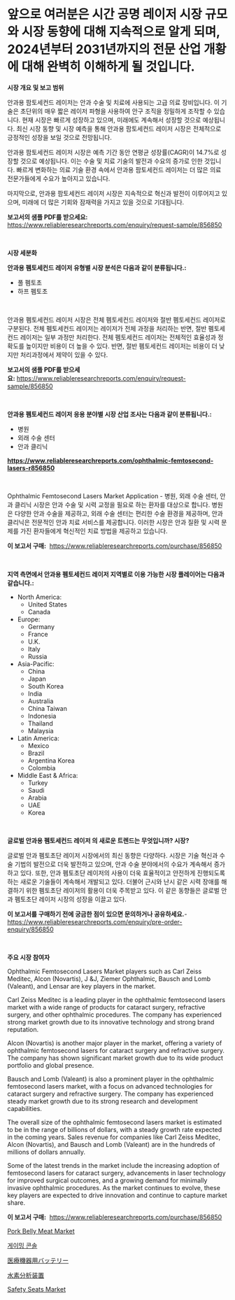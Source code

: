 <p><h1>앞으로 여러분은 시간 공명 레이저 시장 규모와 시장 동향에 대해 지속적으로 알게 되며, 2024년부터 2031년까지의 전문 산업 개황에 대해 완벽히 이해하게 될 것입니다.</h1></p><p><strong>시장 개요 및 보고 범위</strong></p>
<p><p>안과용 팜토세컨드 레이저는 안과 수술 및 치료에 사용되는 고급 의료 장비입니다. 이 기술은 초단위의 매우 짧은 레이저 파형을 사용하여 안구 조직을 정밀하게 조작할 수 있습니다. 현재 시장은 빠르게 성장하고 있으며, 미래에도 계속해서 성장할 것으로 예상됩니다. 최신 시장 동향 및 시장 예측을 통해 안과용 팜토세컨드 레이저 시장은 전체적으로 긍정적인 성장을 보일 것으로 전망됩니다.</p><p>안과용 팜토세컨드 레이저 시장은 예측 기간 동안 연평균 성장률(CAGR)이 14.7%로 성장할 것으로 예상됩니다. 이는 수술 및 치료 기술의 발전과 수요의 증가로 인한 것입니다. 빠르게 변화하는 의료 기술 환경 속에서 안과용 팜토세컨드 레이저는 더 많은 의료 전문가들에게 수요가 높아지고 있습니다.</p><p>마지막으로, 안과용 팜토세컨드 레이저 시장은 지속적으로 혁신과 발전이 이루어지고 있으며, 미래에 더 많은 기회와 잠재력을 가지고 있을 것으로 기대됩니다.</p></p>
<p><strong>보고서의 샘플 PDF를 받으세요:</strong> <a href="https://www.reliableresearchreports.com/enquiry/request-sample/856850">https://www.reliableresearchreports.com/enquiry/request-sample/856850</a></p>
<p>&nbsp;</p>
<p><strong>시장 세분화</strong></p>
<p><strong>안과용 펨토세컨드 레이저 유형별 시장 분석은 다음과 같이 분류됩니다.:</strong></p>
<p><ul><li>풀 펨토초</li><li>하프 펨토초</li></ul></p>
<p>&nbsp;</p>
<p><p>안과용 펨토세컨드 레이저 시장은 전체 펨토세컨드 레이저와 절반 펨토세컨드 레이저로 구분된다. 전체 펨토세컨드 레이저는 레이저가 전체 과정을 처리하는 반면, 절반 펨토세컨드 레이저는 일부 과정만 처리한다. 전체 펨토세컨드 레이저는 전체적인 효율성과 정확도를 높이지만 비용이 더 높을 수 있다. 반면, 절반 펨토세컨드 레이저는 비용이 더 낮지만 처리과정에서 제약이 있을 수 있다.</p></p>
<p><strong>보고서의 샘플 PDF를 받으세요:</strong>&nbsp;<a href="https://www.reliableresearchreports.com/enquiry/request-sample/856850">https://www.reliableresearchreports.com/enquiry/request-sample/856850</a></p>
<p>&nbsp;</p>
<p><strong> 안과용 펨토세컨드 레이저 응용 분야별 시장 산업 조사는 다음과 같이 분류됩니다.:</strong></p>
<p><ul><li>병원</li><li>외래 수술 센터</li><li>안과 클리닉</li></ul></p>
<p><strong><a href="https://www.reliableresearchreports.com/ophthalmic-femtosecond-lasers-r856850">https://www.reliableresearchreports.com/ophthalmic-femtosecond-lasers-r856850</a></strong></p>
<p>&nbsp;</p>
<p><p>Ophthalmic Femtosecond Lasers Market Application - 병원, 외래 수술 센터, 안과 클리닉 시장은 안과 수술 및 시력 교정을 필요로 하는 환자를 대상으로 합니다. 병원은 다양한 안과 수술을 제공하고, 외래 수술 센터는 편리한 수술 환경을 제공하며, 안과 클리닉은 전문적인 안과 치료 서비스를 제공합니다. 이러한 시장은 안과 질환 및 시력 문제를 가진 환자들에게 혁신적인 치료 방법을 제공하고 있습니다.</p></p>
<p><strong>이 보고서 구매:</strong>&nbsp; <a href="https://www.reliableresearchreports.com/purchase/856850">https://www.reliableresearchreports.com/purchase/856850</a></p>
<p>&nbsp;</p>
<p><strong>지역 측면에서 안과용 펨토세컨드 레이저 지역별로 이용 가능한 시장 플레이어는 다음과 같습니다.:</strong></p>
<p><ul>
    <li>
        North America:
        <ul>
            <li>United States</li>
            <li>Canada</li>
        </ul>
    </li>
    <li>
        Europe:
        <ul>
            <li>Germany</li>
            <li>France</li>
            <li>U.K.</li>
            <li>Italy</li>
            <li>Russia</li>
        </ul>
    </li>
    <li>
        Asia-Pacific:
        <ul>
            <li>China</li>
            <li>Japan</li>
            <li>South Korea</li>
            <li>India</li>
            <li>Australia</li>
            <li>China Taiwan</li>
            <li>Indonesia</li>
            <li>Thailand</li>
            <li>Malaysia</li>
        </ul>
    </li>
    <li>
        Latin America:
        <ul>
            <li>Mexico</li>
            <li>Brazil</li>
            <li>Argentina Korea</li>
            <li>Colombia</li>
        </ul>
    </li>
    <li>
        Middle East & Africa:
        <ul>
            <li>Turkey</li>
            <li>Saudi</li>
            <li>Arabia</li>
            <li>UAE</li>
            <li>Korea</li>
        </ul>
    </li>
    </ul></p>
<p>&nbsp;</p>
<p><strong>글로벌 안과용 펨토세컨드 레이저 의 새로운 트렌드는 무엇입니까? 시장?</strong></p>
<p><p>글로벌 안과 펨토초단 레이저 시장에서의 최신 동향은 다양하다. 시장은 기술 혁신과 수술 기법의 발전으로 더욱 발전하고 있으며, 안과 수술 분야에서의 수요가 계속해서 증가하고 있다. 또한, 안과 펨토초단 레이저의 사용이 더욱 효율적이고 안전하게 진행되도록 하는 새로운 기술들이 계속해서 개발되고 있다. 더불어 근시와 난시 같은 시력 장애를 해결하기 위한 펨토초단 레이저의 활용이 더욱 주목받고 있다. 이 같은 동향들은 글로벌 안과 펨토초단 레이저 시장의 성장을 이끌고 있다.</p></p>
<p><strong>이 보고서를 구매하기 전에 궁금한 점이 있으면 문의하거나 공유하세요.</strong>- <a href="https://www.reliableresearchreports.com/enquiry/pre-order-enquiry/856850">https://www.reliableresearchreports.com/enquiry/pre-order-enquiry/856850</a></p>
<p>&nbsp;</p>
<p><strong>주요 시장 참여자</strong></p>
<p><p>Ophthalmic Femtosecond Lasers Market players such as Carl Zeiss Meditec, Alcon (Novartis), J &J, Ziemer Ophthalmic, Bausch and Lomb (Valeant), and Lensar are key players in the market. </p><p>Carl Zeiss Meditec is a leading player in the ophthalmic femtosecond lasers market with a wide range of products for cataract surgery, refractive surgery, and other ophthalmic procedures. The company has experienced strong market growth due to its innovative technology and strong brand reputation.</p><p>Alcon (Novartis) is another major player in the market, offering a variety of ophthalmic femtosecond lasers for cataract surgery and refractive surgery. The company has shown significant market growth due to its wide product portfolio and global presence.</p><p>Bausch and Lomb (Valeant) is also a prominent player in the ophthalmic femtosecond lasers market, with a focus on advanced technologies for cataract surgery and refractive surgery. The company has experienced steady market growth due to its strong research and development capabilities.</p><p>The overall size of the ophthalmic femtosecond lasers market is estimated to be in the range of billions of dollars, with a steady growth rate expected in the coming years. Sales revenue for companies like Carl Zeiss Meditec, Alcon (Novartis), and Bausch and Lomb (Valeant) are in the hundreds of millions of dollars annually.</p><p>Some of the latest trends in the market include the increasing adoption of femtosecond lasers for cataract surgery, advancements in laser technology for improved surgical outcomes, and a growing demand for minimally invasive ophthalmic procedures. As the market continues to evolve, these key players are expected to drive innovation and continue to capture market share.</p></p>
<p><strong>이 보고서 구매:</strong>&nbsp;&nbsp;<a href="https://www.reliableresearchreports.com/purchase/856850">https://www.reliableresearchreports.com/purchase/856850</a></p>
<p><p><a href="https://github.com/nicoletavirag/Market-Research-Report-List-2/blob/main/pork-belly-meat-market.md">Pork Belly Meat Market</a></p><p><a href="https://github.com/Maeennan456456/Market-Research-Report-List-1/blob/main/272058016781.md">게이밍 콘솔</a></p><p><a href="https://github.com/zekaoe592392/Market-Research-Report-List-1/blob/main/674481318296.md">医療機器用バッテリー</a></p><p><a href="https://github.com/LeanneBruen2023/Market-Research-Report-List-1/blob/main/950045418295.md">水素分析装置</a></p><p><a href="https://issuu.com/reportprime-2/docs/safety-seats-market-size-2030.pptx">Safety Seats Market</a></p></p>